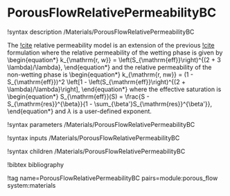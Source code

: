# PorousFlowRelativePermeabilityBC

!syntax description /Materials/PorousFlowRelativePermeabilityBC

The [!cite](brookscorey1966) relative permeability model is an extension of the previous  [!cite](corey1954) formulation where the relative permeability of the wetting phase is given by
\begin{equation*}
k_{\mathrm{r, w}} = \left(S_{\mathrm{eff}}\right)^{(2 + 3 \lambda)/\lambda},
\end{equation*}
and the relative permeability of the non-wetting phase is
\begin{equation*}
k_{\mathrm{r, nw}} = (1 - S_{\mathrm{eff}})^2 \left[1 - \left(S_{\mathrm{eff}}\right)^{(2 + \lambda)/\lambda}\right],
\end{equation*}
where the effective saturation is
\begin{equation*}
S_{\mathrm{eff}}(S) = \frac{S - S_{\mathrm{res}}^{\beta}}{1 -
  \sum_{\beta'}S_{\mathrm{res}}^{\beta'}},
\end{equation*}
and $\lambda$ is a user-defined exponent.

!syntax parameters /Materials/PorousFlowRelativePermeabilityBC

!syntax inputs /Materials/PorousFlowRelativePermeabilityBC

!syntax children /Materials/PorousFlowRelativePermeabilityBC


!bibtex bibliography


!tag name=PorousFlowRelativePermeabilityBC pairs=module:porous_flow system:materials
